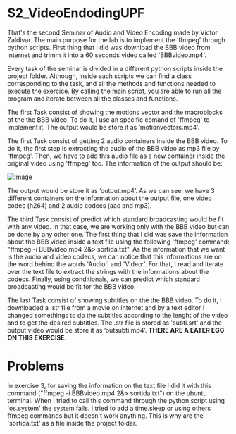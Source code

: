 # S2_VideoEndodingUPF

That's the second Seminar of Audio and Video Encoding made by Víctor Zaldivar. The main purpose for the lab is to implement the ‘ffmpeg’ through python scripts. First thing that I did was download the BBB video from internet and trimm it into a 60 seconds video called 'BBBvideo.mp4'. 

Every task of the seminar is divided in a different python scripts inside the project folder. Although, inside each scripts we can find a class corresponding to the task, and all the methods and functions needed to execute the exercice. By calling the main script, you are able to run all the program and iterate between all the classes and functions.

The first Task consist of showing the motions vector and the macroblocks of the the BBB video. To do it, I use an specific comand of 'ffmpeg' to implement it. The output would be store it as ‘motionvectors.mp4’.

The first Task consist of getting 2 audio containers inside the BBB video. To do it, the first step is extracting the audio of the BBB video as mp3 file by 'ffmpeg'. Then, we have to add this audio file as a new container inside the original video using 'ffmpeg' too. The information of the output should be:

![image](https://user-images.githubusercontent.com/94495723/145200976-5a3d88ca-14be-4e29-bb22-1bca4e558d91.png)

The output would be store it as ‘output.mp4’. As we can see, we have 3 different containers on the information about the output file, one video codec (h264) and 2 audio codecs (aac and mp3).

The third Task consist of predict which standard broadcasting would be fit with any video. In that case, we are working only with the BBB video but can be done by any other one. The first thing that I did was save the information about the BBB video inside a text file using the following 'ffmpeg' command: "ffmpeg -i BBBvideo.mp4 2&> sortida.txt". As the information that we want is the audio and video codecs, we can notice that this informations are on the word behind the words 'Audio:' and 'Video:'. For that, I read and iterate over the text file to extract the strings with the informations about the codecs. Finally, using conditionals, we can predict which standard broadcasting would be fit for the BBB video. 

The last Task consist of showing subtitles on the the BBB video. To do it, I downloaded a .str file from a movie on internet and by a text editor I changed somethings to do the subtitles according to the lenght of the video and to get the desired subtitles. The .str file is stored as 'subti.srt' and the output video would be store it as ‘outsubti.mp4’. __THERE ARE A EATER EGG ON THIS EXERCISE__.

# Problems
In exercise 3, for saving the information on the text file I did it with this command ("ffmpeg -i BBBvideo.mp4 2&> sortida.txt") on the ubuntu terminal. When I tried to call this command through the python script using 'os.system' the system fails. I tried to add a time.sleep or using others ffmpeg commands but it doesn't work anything. This is why are the 'sortida.txt' as a file inside the project folder. 
